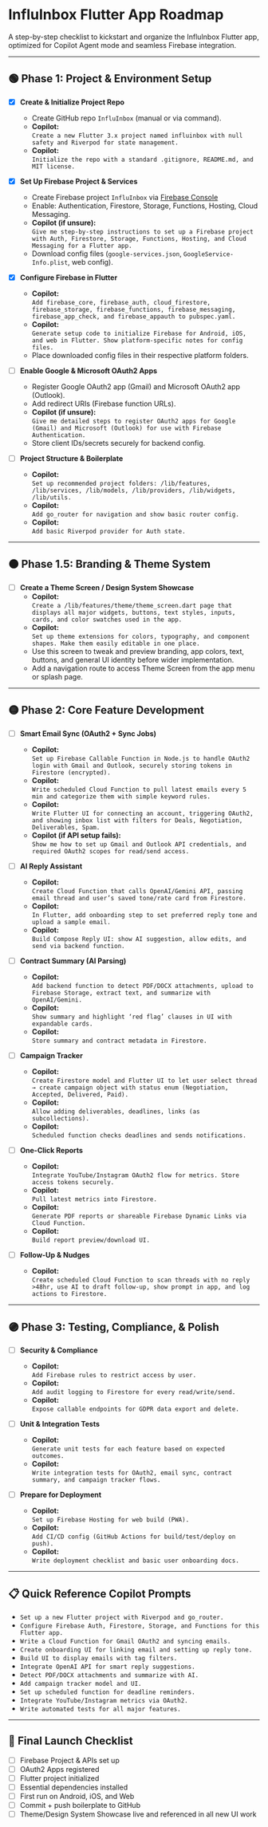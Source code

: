 # InfluInbox Flutter App Roadmap

A step-by-step checklist to kickstart and organize the InfluInbox Flutter app, optimized for Copilot Agent mode and seamless Firebase integration.

---

## 🟢 Phase 1: Project & Environment Setup

- [x] **Create & Initialize Project Repo**

  - Create GitHub repo `InfluInbox` (manual or via command).
  - **Copilot:**  
    `Create a new Flutter 3.x project named influinbox with null safety and Riverpod for state management.`
  - **Copilot:**  
    `Initialize the repo with a standard .gitignore, README.md, and MIT license.`

- [x] **Set Up Firebase Project & Services**

  - Create Firebase project `InfluInbox` via [Firebase Console](https://console.firebase.google.com/)
  - Enable: Authentication, Firestore, Storage, Functions, Hosting, Cloud Messaging.
  - **Copilot (if unsure):**  
    `Give me step-by-step instructions to set up a Firebase project with Auth, Firestore, Storage, Functions, Hosting, and Cloud Messaging for a Flutter app.`
  - Download config files (`google-services.json`, `GoogleService-Info.plist`, web config).

- [x] **Configure Firebase in Flutter**

  - **Copilot:**  
    `Add firebase_core, firebase_auth, cloud_firestore, firebase_storage, firebase_functions, firebase_messaging, firebase_app_check, and firebase_appauth to pubspec.yaml.`
  - **Copilot:**  
    `Generate setup code to initialize Firebase for Android, iOS, and web in Flutter. Show platform-specific notes for config files.`
  - Place downloaded config files in their respective platform folders.

- [ ] **Enable Google & Microsoft OAuth2 Apps**

  - Register Google OAuth2 app (Gmail) and Microsoft OAuth2 app (Outlook).
  - Add redirect URIs (Firebase function URLs).
  - **Copilot (if unsure):**  
    `Give me detailed steps to register OAuth2 apps for Google (Gmail) and Microsoft (Outlook) for use with Firebase Authentication.`
  - Store client IDs/secrets securely for backend config.

- [ ] **Project Structure & Boilerplate**
  - **Copilot:**  
    `Set up recommended project folders: /lib/features, /lib/services, /lib/models, /lib/providers, /lib/widgets, /lib/utils.`
  - **Copilot:**  
    `Add go_router for navigation and show basic router config.`
  - **Copilot:**  
    `Add basic Riverpod provider for Auth state.`

---

## 🟠 Phase 1.5: Branding & Theme System

- [ ] **Create a Theme Screen / Design System Showcase**
  - **Copilot:**  
    `Create a /lib/features/theme/theme_screen.dart page that displays all major widgets, buttons, text styles, inputs, cards, and color swatches used in the app.`
  - **Copilot:**  
    `Set up theme extensions for colors, typography, and component shapes. Make them easily editable in one place.`
  - Use this screen to tweak and preview branding, app colors, text, buttons, and general UI identity before wider implementation.
  - Add a navigation route to access Theme Screen from the app menu or splash page.

---

## 🟡 Phase 2: Core Feature Development

- [ ] **Smart Email Sync (OAuth2 + Sync Jobs)**

  - **Copilot:**  
    `Set up Firebase Callable Function in Node.js to handle OAuth2 login with Gmail and Outlook, securely storing tokens in Firestore (encrypted).`
  - **Copilot:**  
    `Write scheduled Cloud Function to pull latest emails every 5 min and categorize them with simple keyword rules.`
  - **Copilot:**  
    `Write Flutter UI for connecting an account, triggering OAuth2, and showing inbox list with filters for Deals, Negotiation, Deliverables, Spam.`
  - **Copilot (if API setup fails):**  
    `Show me how to set up Gmail and Outlook API credentials, and required OAuth2 scopes for read/send access.`

- [ ] **AI Reply Assistant**

  - **Copilot:**  
    `Create Cloud Function that calls OpenAI/Gemini API, passing email thread and user’s saved tone/rate card from Firestore.`
  - **Copilot:**  
    `In Flutter, add onboarding step to set preferred reply tone and upload a sample email.`
  - **Copilot:**  
    `Build Compose Reply UI: show AI suggestion, allow edits, and send via backend function.`

- [ ] **Contract Summary (AI Parsing)**

  - **Copilot:**  
    `Add backend function to detect PDF/DOCX attachments, upload to Firebase Storage, extract text, and summarize with OpenAI/Gemini.`
  - **Copilot:**  
    `Show summary and highlight ‘red flag’ clauses in UI with expandable cards.`
  - **Copilot:**  
    `Store summary and contract metadata in Firestore.`

- [ ] **Campaign Tracker**

  - **Copilot:**  
    `Create Firestore model and Flutter UI to let user select thread → create campaign object with status enum (Negotiation, Accepted, Delivered, Paid).`
  - **Copilot:**  
    `Allow adding deliverables, deadlines, links (as subcollections).`
  - **Copilot:**  
    `Scheduled function checks deadlines and sends notifications.`

- [ ] **One-Click Reports**

  - **Copilot:**  
    `Integrate YouTube/Instagram OAuth2 flow for metrics. Store access tokens securely.`
  - **Copilot:**  
    `Pull latest metrics into Firestore.`
  - **Copilot:**  
    `Generate PDF reports or shareable Firebase Dynamic Links via Cloud Function.`
  - **Copilot:**  
    `Build report preview/download UI.`

- [ ] **Follow-Up & Nudges**
  - **Copilot:**  
    `Create scheduled Cloud Function to scan threads with no reply >48hr, use AI to draft follow-up, show prompt in app, and log actions to Firestore.`

---

## 🟣 Phase 3: Testing, Compliance, & Polish

- [ ] **Security & Compliance**

  - **Copilot:**  
    `Add Firebase rules to restrict access by user.`
  - **Copilot:**  
    `Add audit logging to Firestore for every read/write/send.`
  - **Copilot:**  
    `Expose callable endpoints for GDPR data export and delete.`

- [ ] **Unit & Integration Tests**

  - **Copilot:**  
    `Generate unit tests for each feature based on expected outcomes.`
  - **Copilot:**  
    `Write integration tests for OAuth2, email sync, contract summary, and campaign tracker flows.`

- [ ] **Prepare for Deployment**
  - **Copilot:**  
    `Set up Firebase Hosting for web build (PWA).`
  - **Copilot:**  
    `Add CI/CD config (GitHub Actions for build/test/deploy on push).`
  - **Copilot:**  
    `Write deployment checklist and basic user onboarding docs.`

---

## 📋 Quick Reference Copilot Prompts

- `Set up a new Flutter project with Riverpod and go_router.`
- `Configure Firebase Auth, Firestore, Storage, and Functions for this Flutter app.`
- `Write a Cloud Function for Gmail OAuth2 and syncing emails.`
- `Create onboarding UI for linking email and setting up reply tone.`
- `Build UI to display emails with tag filters.`
- `Integrate OpenAI API for smart reply suggestions.`
- `Detect PDF/DOCX attachments and summarize with AI.`
- `Add campaign tracker model and UI.`
- `Set up scheduled function for deadline reminders.`
- `Integrate YouTube/Instagram metrics via OAuth2.`
- `Write automated tests for all major features.`

---

## 🏁 Final Launch Checklist

- [ ] Firebase Project & APIs set up
- [ ] OAuth2 Apps registered
- [ ] Flutter project initialized
- [ ] Essential dependencies installed
- [ ] First run on Android, iOS, and Web
- [ ] Commit + push boilerplate to GitHub
- [ ] Theme/Design System Showcase live and referenced in all new UI work
